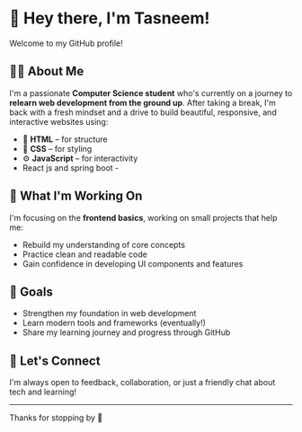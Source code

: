 # 👋 Hey there, I'm Tasneem!

Welcome to my GitHub profile!

## 👩‍💻 About Me

I'm a passionate **Computer Science student** who's currently on a journey to **relearn web development from the ground up**. After taking a break, I'm back with a fresh mindset and a drive to build beautiful, responsive, and interactive websites using:

- 🧱 **HTML** – for structure  
- 🎨 **CSS** – for styling  
- ⚙️ **JavaScript** – for interactivity  
- React js and spring boot -

## 🌱 What I'm Working On

I'm focusing on the **frontend basics**, working on small projects that help me:
- Rebuild my understanding of core concepts
- Practice clean and readable code
- Gain confidence in developing UI components and features

## 🚀 Goals

- Strengthen my foundation in web development
- Learn modern tools and frameworks (eventually!)
- Share my learning journey and progress through GitHub

## 💬 Let's Connect

I'm always open to feedback, collaboration, or just a friendly chat about tech and learning!

---

Thanks for stopping by 🙌
